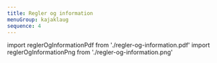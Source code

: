 ```yaml
---
title: Regler og information
menuGroup: kajaklaug
sequence: 4
---
```

import reglerOgInformationPdf from './regler-og-information.pdf'
import reglerOgInformationPng from './regler-og-information.png'

<Pdf pdf={reglerOgInformationPdf} image={reglerOgInformationPng} text="Regler og information" />

